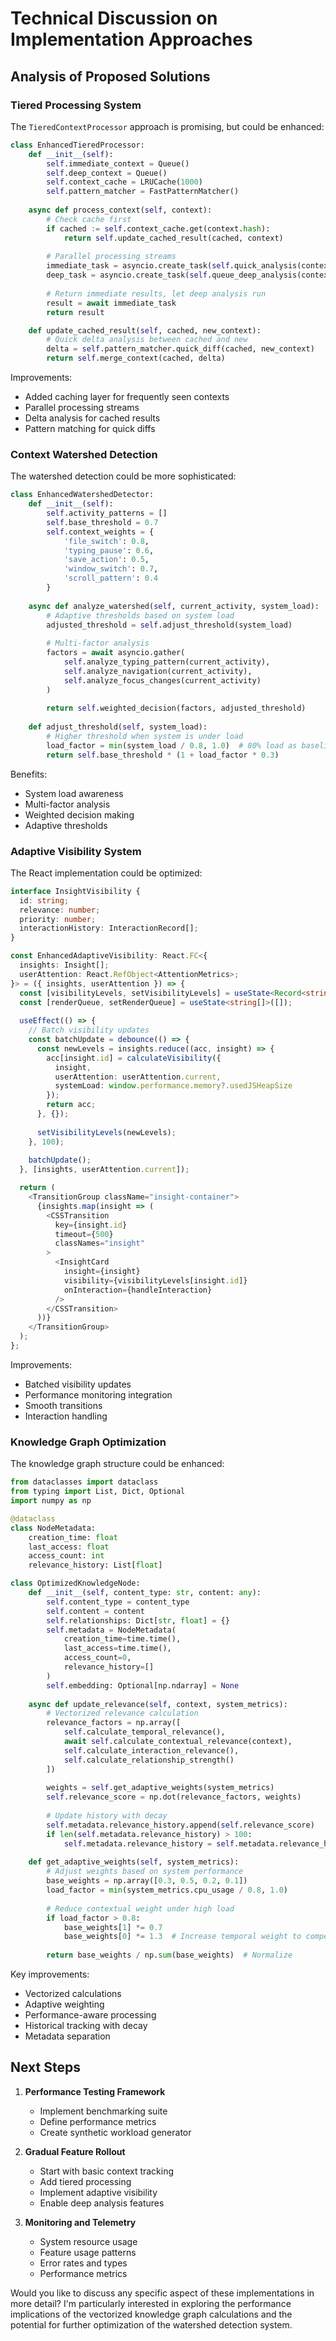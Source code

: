 # Technical Discussion on Implementation Approaches

## Analysis of Proposed Solutions

### Tiered Processing System
The `TieredContextProcessor` approach is promising, but could be enhanced:

```python
class EnhancedTieredProcessor:
    def __init__(self):
        self.immediate_context = Queue()
        self.deep_context = Queue()
        self.context_cache = LRUCache(1000)
        self.pattern_matcher = FastPatternMatcher()
    
    async def process_context(self, context):
        # Check cache first
        if cached := self.context_cache.get(context.hash):
            return self.update_cached_result(cached, context)
            
        # Parallel processing streams
        immediate_task = asyncio.create_task(self.quick_analysis(context))
        deep_task = asyncio.create_task(self.queue_deep_analysis(context))
        
        # Return immediate results, let deep analysis run
        result = await immediate_task
        return result

    def update_cached_result(self, cached, new_context):
        # Quick delta analysis between cached and new
        delta = self.pattern_matcher.quick_diff(cached, new_context)
        return self.merge_context(cached, delta)
```

Improvements:
- Added caching layer for frequently seen contexts
- Parallel processing streams
- Delta analysis for cached results
- Pattern matching for quick diffs

### Context Watershed Detection
The watershed detection could be more sophisticated:

```python
class EnhancedWatershedDetector:
    def __init__(self):
        self.activity_patterns = []
        self.base_threshold = 0.7
        self.context_weights = {
            'file_switch': 0.8,
            'typing_pause': 0.6,
            'save_action': 0.5,
            'window_switch': 0.7,
            'scroll_pattern': 0.4
        }
        
    async def analyze_watershed(self, current_activity, system_load):
        # Adaptive thresholds based on system load
        adjusted_threshold = self.adjust_threshold(system_load)
        
        # Multi-factor analysis
        factors = await asyncio.gather(
            self.analyze_typing_pattern(current_activity),
            self.analyze_navigation(current_activity),
            self.analyze_focus_changes(current_activity)
        )
        
        return self.weighted_decision(factors, adjusted_threshold)
        
    def adjust_threshold(self, system_load):
        # Higher threshold when system is under load
        load_factor = min(system_load / 0.8, 1.0)  # 80% load as baseline
        return self.base_threshold * (1 + load_factor * 0.3)
```

Benefits:
- System load awareness
- Multi-factor analysis
- Weighted decision making
- Adaptive thresholds

### Adaptive Visibility System
The React implementation could be optimized:

```typescript
interface InsightVisibility {
  id: string;
  relevance: number;
  priority: number;
  interactionHistory: InteractionRecord[];
}

const EnhancedAdaptiveVisibility: React.FC<{
  insights: Insight[];
  userAttention: React.RefObject<AttentionMetrics>;
}> = ({ insights, userAttention }) => {
  const [visibilityLevels, setVisibilityLevels] = useState<Record<string, number>>({});
  const [renderQueue, setRenderQueue] = useState<string[]>([]);
  
  useEffect(() => {
    // Batch visibility updates
    const batchUpdate = debounce(() => {
      const newLevels = insights.reduce((acc, insight) => {
        acc[insight.id] = calculateVisibility({
          insight,
          userAttention: userAttention.current,
          systemLoad: window.performance.memory?.usedJSHeapSize
        });
        return acc;
      }, {});
      
      setVisibilityLevels(newLevels);
    }, 100);
    
    batchUpdate();
  }, [insights, userAttention.current]);

  return (
    <TransitionGroup className="insight-container">
      {insights.map(insight => (
        <CSSTransition
          key={insight.id}
          timeout={500}
          classNames="insight"
        >
          <InsightCard
            insight={insight}
            visibility={visibilityLevels[insight.id]}
            onInteraction={handleInteraction}
          />
        </CSSTransition>
      ))}
    </TransitionGroup>
  );
};
```

Improvements:
- Batched visibility updates
- Performance monitoring integration
- Smooth transitions
- Interaction handling

### Knowledge Graph Optimization
The knowledge graph structure could be enhanced:

```python
from dataclasses import dataclass
from typing import List, Dict, Optional
import numpy as np

@dataclass
class NodeMetadata:
    creation_time: float
    last_access: float
    access_count: int
    relevance_history: List[float]

class OptimizedKnowledgeNode:
    def __init__(self, content_type: str, content: any):
        self.content_type = content_type
        self.content = content
        self.relationships: Dict[str, float] = {}
        self.metadata = NodeMetadata(
            creation_time=time.time(),
            last_access=time.time(),
            access_count=0,
            relevance_history=[]
        )
        self.embedding: Optional[np.ndarray] = None
        
    async def update_relevance(self, context, system_metrics):
        # Vectorized relevance calculation
        relevance_factors = np.array([
            self.calculate_temporal_relevance(),
            await self.calculate_contextual_relevance(context),
            self.calculate_interaction_relevance(),
            self.calculate_relationship_strength()
        ])
        
        weights = self.get_adaptive_weights(system_metrics)
        self.relevance_score = np.dot(relevance_factors, weights)
        
        # Update history with decay
        self.metadata.relevance_history.append(self.relevance_score)
        if len(self.metadata.relevance_history) > 100:
            self.metadata.relevance_history = self.metadata.relevance_history[-100:]
            
    def get_adaptive_weights(self, system_metrics):
        # Adjust weights based on system performance
        base_weights = np.array([0.3, 0.5, 0.2, 0.1])
        load_factor = min(system_metrics.cpu_usage / 0.8, 1.0)
        
        # Reduce contextual weight under high load
        if load_factor > 0.8:
            base_weights[1] *= 0.7
            base_weights[0] *= 1.3  # Increase temporal weight to compensate
            
        return base_weights / np.sum(base_weights)  # Normalize
```

Key improvements:
- Vectorized calculations
- Adaptive weighting
- Performance-aware processing
- Historical tracking with decay
- Metadata separation

## Next Steps

1. **Performance Testing Framework**
   - Implement benchmarking suite
   - Define performance metrics
   - Create synthetic workload generator

2. **Gradual Feature Rollout**
   - Start with basic context tracking
   - Add tiered processing
   - Implement adaptive visibility
   - Enable deep analysis features

3. **Monitoring and Telemetry**
   - System resource usage
   - Feature usage patterns
   - Error rates and types
   - Performance metrics

Would you like to discuss any specific aspect of these implementations in more detail? I'm particularly interested in exploring the performance implications of the vectorized knowledge graph calculations and the potential for further optimization of the watershed detection system.

